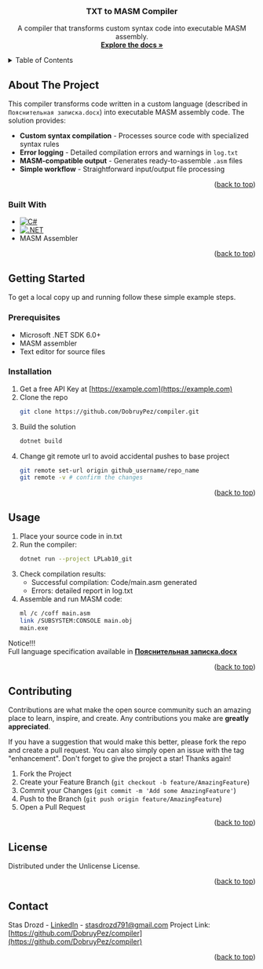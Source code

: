 <a id="readme-top"></a>


<!-- PROJECT LOGO -->
<br />
<div align="center">

<h3 align="center">TXT to MASM Compiler</h3>

  <p align="center">
    A compiler that transforms custom syntax code into executable MASM assembly. 
    <br />
    <a href="https://github.com/DobruyPez/compiler"><strong>Explore the docs »</strong></a>
  </p>
</div>



<!-- TABLE OF CONTENTS -->
<details>
  <summary>Table of Contents</summary>
  <ol>
    <li>
      <a href="#about-the-project">About The Project</a>
      <ul>
        <li><a href="#built-with">Built With</a></li>
      </ul>
    </li>
    <li>
      <a href="#getting-started">Getting Started</a>
      <ul>
        <li><a href="#prerequisites">Prerequisites</a></li>
        <li><a href="#installation">Installation</a></li>
      </ul>
    </li>
    <li><a href="#usage">Usage</a></li>
    <li><a href="#contributing">Contributing</a></li>
    <li><a href="#license">License</a></li>
    <li><a href="#contact">Contact</a></li>
  </ol>
</details>



<!-- ABOUT THE PROJECT -->
## About The Project
This compiler transforms code written in a custom language (described in `Пояснительная записка.docx`) into executable MASM assembly code. The solution provides:

- **Custom syntax compilation** - Processes source code with specialized syntax rules
- **Error logging** - Detailed compilation errors and warnings in `log.txt`
- **MASM-compatible output** - Generates ready-to-assemble `.asm` files
- **Simple workflow** - Straightforward input/output file processing


<p align="right">(<a href="#readme-top">back to top</a>)</p>



### Built With

* [![C#][Csharp-badge]][Csharp-url]
* [![.NET][Dotnet-badge]][Dotnet-url]
* MASM Assembler

<p align="right">(<a href="#readme-top">back to top</a>)</p>



<!-- GETTING STARTED -->
## Getting Started

To get a local copy up and running follow these simple example steps.

### Prerequisites

- Microsoft .NET SDK 6.0+
- MASM assembler
- Text editor for source files

### Installation

1. Get a free API Key at [https://example.com](https://example.com)
2. Clone the repo
   ```sh
   git clone https://github.com/DobruyPez/compiler.git
   ```
3. Build the solution
   ```sh
   dotnet build
   ```
4. Change git remote url to avoid accidental pushes to base project
   ```sh
   git remote set-url origin github_username/repo_name
   git remote -v # confirm the changes
   ```

<p align="right">(<a href="#readme-top">back to top</a>)</p>

## Usage
1. Place your source code in in.txt
2. Run the compiler:
   ```sh
   dotnet run --project LPLab10_git
   ```
3. Check compilation results:
   - Successful compilation: Code/main.asm generated
   - Errors: detailed report in log.txt
4. Assemble and run MASM code:
   ```sh
   ml /c /coff main.asm
   link /SUBSYSTEM:CONSOLE main.obj
   main.exe
   ```
Notice!!! </br>
Full language specification available in <a href="https://github.com/DobruyPez/compiler"><strong>Пояснительная записка.docx</strong></a>

<p align="right">(<a href="#readme-top">back to top</a>)</p>

<!-- CONTRIBUTING -->
## Contributing

Contributions are what make the open source community such an amazing place to learn, inspire, and create. Any contributions you make are **greatly appreciated**.

If you have a suggestion that would make this better, please fork the repo and create a pull request. You can also simply open an issue with the tag "enhancement".
Don't forget to give the project a star! Thanks again!

1. Fork the Project
2. Create your Feature Branch (`git checkout -b feature/AmazingFeature`)
3. Commit your Changes (`git commit -m 'Add some AmazingFeature'`)
4. Push to the Branch (`git push origin feature/AmazingFeature`)
5. Open a Pull Request

<p align="right">(<a href="#readme-top">back to top</a>)</p>

<!-- LICENSE -->
## License

Distributed under the Unlicense License.

<p align="right">(<a href="#readme-top">back to top</a>)</p>



<!-- CONTACT -->
## Contact

Stas Drozd - [LinkedIn](www.linkedin.com/in/stas-drozd-278ba4373) - stasdrozd791@gmail.com
Project Link: [https://github.com/DobruyPez/compiler](https://github.com/DobruyPez/compiler)

<p align="right">(<a href="#readme-top">back to top</a>)</p>

<!-- MARKDOWN LINKS & IMAGES -->
<!-- https://www.markdownguide.org/basic-syntax/#reference-style-links -->


[Csharp-badge]: https://img.shields.io/badge/C%23-239120?style=for-the-badge&logo=c-sharp&logoColor=white
[Csharp-url]: https://dotnet.microsoft.com/en-us/languages/csharp
[Dotnet-badge]: https://img.shields.io/badge/.NET-512BD4?style=for-the-badge&logo=dotnet&logoColor=white
[Dotnet-url]: https://dotnet.microsoft.com/
